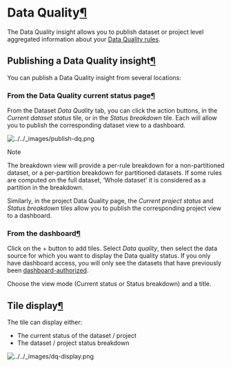 Data Quality[¶](#data-quality "Permalink to this heading")
==========================================================


The Data Quality insight allows you to publish dataset or project level aggregated information about your [Data Quality rules](../../metrics-check-data-quality/data-quality-rules.html).



Publishing a Data Quality insight[¶](#publishing-a-data-quality-insight "Permalink to this heading")
----------------------------------------------------------------------------------------------------


You can publish a Data Quality insight from several locations:



### From the Data Quality current status page[¶](#from-the-data-quality-current-status-page "Permalink to this heading")


From the Dataset *Data Quality* tab, you can click the action buttons, in the *Current dataset status* tile, or in the *Status breakdown* tile.
Each will allow you to publish the corresponding dataset view to a dashboard.


![../../_images/publish-dq.png](../../_images/publish-dq.png)

Note


The breakdown view will provide a per\-rule breakdown for a non\-partitioned dataset, or a per\-partition breakdown for partitioned datasets.
If some rules are computed on the full dataset, ‘Whole dataset’ it is considered as a partition in the breakdown.



Similarly, in the project Data Quality page, the *Current project status* and *Status breakdown* tiles allow you to publish the corresponding project view to a dashboard.




### From the dashboard[¶](#from-the-dashboard "Permalink to this heading")


Click on the \+ button to add tiles. Select *Data quality*, then select the data source for which you want to display the Data quality status.
If you only have dashboard access, you will only see the datasets that have previously been [dashboard\-authorized](../../security/authorized-objects.html).


Choose the view mode (Current status or Status breakdown) and a title.





Tile display[¶](#tile-display "Permalink to this heading")
----------------------------------------------------------


The tile can display either:


* The current status of the dataset / project
* The dataset / project status breakdown


![../../_images/dq-display.png](../../_images/dq-display.png)